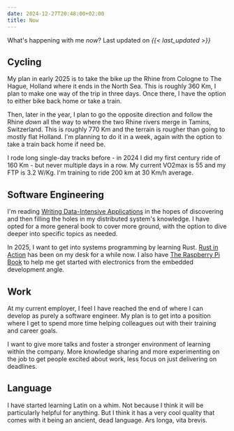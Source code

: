 ```yaml
---
date: 2024-12-27T20:48:00+02:00
title: Now
---
```


What's happening with me _now_?
Last updated on _{{< last_updated >}}_

<!--more-->

## Cycling

My plan in early 2025 is to take the bike _up_ the Rhine from Cologne to The Hague, Holland where it ends in the North Sea.
This is roughly 360 Km, I plan to make one way of the trip in three days.
Once there, I have the option to either bike back home or take a train.

Then, later in the year, I plan to go the opposite direction and follow the Rhine _down_ all the way to where the two Rhine rivers merge in Tamins, Switzerland.
This is roughly 770 Km and the terrain is rougher than going to mostly flat Holland.
I'm planning to do it in a week, again with the option to take a train back home if need be.

I rode long single-day tracks before - in 2024 I did my first century ride of 160 Km - but never multiple days in a row.
My current VO2max is 55 and my FTP is 3.2 W/Kg.
I'm training to ride 200 km at 30 Km/h average.

## Software Engineering

I'm reading [Writing Data-Intensive Applications](https://martin.kleppmann.com/2017/03/27/designing-data-intensive-applications.html) in the hopes of discovering and then filling the holes in my distributed system's knowledge.
I have opted for a more general book to cover more ground, with the option to dive deeper into specific topics as needed.

In 2025, I want to get into systems programming by learning Rust.
[Rust in Action](https://www.rustinaction.com/) has been on my desk for a while now.
I also have [The Raspberry Pi Book](https://store.rpipress.cc/collections/getting-started/products/get-started-with-micropython-on-raspberry-pi-pico-2nd-edition) to help me get started with electronics from the embedded development angle.

## Work

At my current employer, I feel I have reached the end of where I can develop as purely a software engineer.
My plan is to get into a position where I get to spend more time helping colleagues out with their training and career goals.

I want to give more talks and foster a stronger environment of learning within the company.
More knowledge sharing and more experimenting on the job to get people excited about work, less focus on just delivering on deadlines.

## Language

I have started learning Latin on a whim.
Not because I think it will be particularly helpful for anything.
But I think it has a very cool quality that comes with it being an ancient, dead language.
Ars longa, vita brevis.

